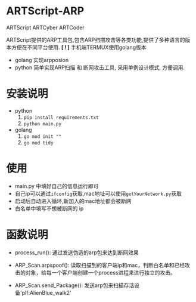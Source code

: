 # ARTScript-ARP

ARTScript
ARTCyber
ARTCoder

ARTScript提供的ARP工具包,包含ARP扫描攻击等各类功能,提供了多种语言的版本方便在不同平台使用.
**[ ! ]** 手机端TERMUX使用golang版本

+ golang 实现arpposion
+ python 简单实现ARP扫描 和 断网攻击工具, 采用单例设计模式, 方便调用.

# 安装说明

+ python
  1. `pip install requirements.txt`
  2. `python main.py`
+ golang
  1. `go mod init ""`
  2. `go mod tidy`

# 使用

+ main.py 中填好自己的信息运行即可
+ 自己ip可以通过`ifconfig`获取,mac地址可以使用`getYourNetwork.py`获取
+ 启动后自动进入循环,新加入的mac地址都会被断网
+ 白名单中填写不想被断网的 ip

# 函数说明

+ process_run(): 通过发送伪造的arp包来达到断网效果

+ ARP_Scan.arpspoof(): 读取扫描到的客户端ip和mac，判断白名单和已经攻击的对象，给每一个客户端创建一个process进程来进行独立的攻击。
+ ARP_Scan.send_Package(): 发送arp包来扫描存活设备'plf:AlienBlue_walk2'
